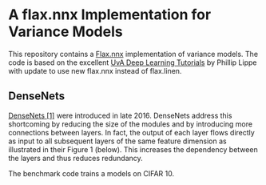 # A flax.nnx Implementation for Variance Models

This repository contains a [Flax.nnx](https://github.com/google/flax) implementation of variance models. The code is based on the
excellent [UvA Deep Learning Tutorials](https://uvadlc-notebooks.readthedocs.io/en/latest/index.html) by Phillip Lippe
with update to use new flax.nnx instead of flax.linen.

## DenseNets

[DenseNets [1]](https://arxiv.org/abs/1608.06993) were introduced in late 2016. DenseNets address this shortcoming by
reducing the size of the modules and by introducing more connections between layers. In fact, the output of each layer
flows directly as input to all subsequent layers of the same feature dimension as illustrated in their Figure 1 (below).
This increases the dependency between the layers and thus reduces redundancy.

The benchmark code trains a models on CIFAR 10.

